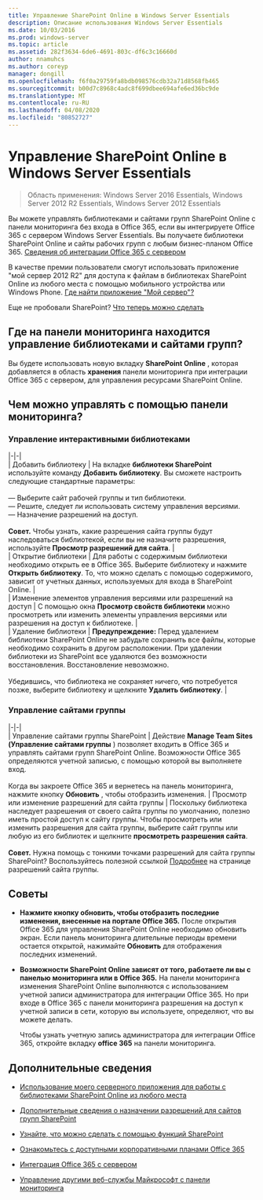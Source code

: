 ```yaml
---
title: Управление SharePoint Online в Windows Server Essentials
description: Описание использования Windows Server Essentials
ms.date: 10/03/2016
ms.prod: windows-server
ms.topic: article
ms.assetid: 282f3634-6de6-4691-803c-df6c3c16660d
author: nnamuhcs
ms.author: coreyp
manager: dongill
ms.openlocfilehash: f6f0a29759fa8bdb098576cdb32a71d8568fb465
ms.sourcegitcommit: b00d7c8968c4adc8f699dbee694afe6ed36bc9de
ms.translationtype: MT
ms.contentlocale: ru-RU
ms.lasthandoff: 04/08/2020
ms.locfileid: "80852727"
---
```

# <a name="manage-sharepoint-online-in-windows-server-essentials"></a>Управление SharePoint Online в Windows Server Essentials

>Область применения: Windows Server 2016 Essentials, Windows Server 2012 R2 Essentials, Windows Server 2012 Essentials

Вы можете управлять библиотеками и сайтами групп SharePoint Online с панели мониторинга без входа в Office 365, если вы интегрируете Office 365 с сервером Windows Server Essentials. Вы получаете библиотеки SharePoint Online и сайты рабочих групп с любым бизнес-планом Office 365. [Сведения об интеграции Office 365 с сервером](Manage-Office-365-in-Windows-Server-Essentials.md)  
  
 В качестве премии пользователи смогут использовать приложение "мой сервер 2012 R2" для доступа к файлам в библиотеках SharePoint Online из любого места с помощью мобильного устройства или Windows Phone. [Где найти приложение "Мой сервер"?](../use/Use-the-My-Server-App-to-Connect-to-Windows-Server-Essentials.md)  
  
 Еще не пробовали SharePoint? [Что теперь можно сделать](https://office.microsoft.com/office365-sharepoint-online-enterprise-help/get-started-with-sharepoint-2013-HA102772778.aspx)  
  
## <a name="where-on-the-dashboard-will-i-manage-my-libraries-and-team-sites"></a>Где на панели мониторинга находится управление библиотеками и сайтами групп?  
 Вы будете использовать новую вкладку **SharePoint Online** , которая добавляется в область **хранения** панели мониторинга при интеграции Office 365 с сервером, для управления ресурсами SharePoint Online.  

  
## <a name="what-can-i-manage-from-the-dashboard"></a>Чем можно управлять с помощью панели мониторинга?  
  
### <a name="manage-your-online-libraries"></a>Управление интерактивными библиотеками  
   
|-|-|  
| Добавить библиотеку | На вкладке **библиотеки SharePoint** используйте команду **Добавить библиотеку**. Вы сможете настроить следующие стандартные параметры:<br /><br /> — Выберите сайт рабочей группы и тип библиотеки.<br />— Решите, следует ли использовать систему управления версиями.<br />— Назначение разрешений на доступ.<br /><br /> **Совет.** Чтобы узнать, какие разрешения сайта группы будут наследоваться библиотекой, если вы не назначите разрешения, используйте **Просмотр разрешений для сайта**. |  
| Открытие библиотеки | Для работы с содержимым библиотеки необходимо открыть ее в Office 365. Выберите библиотеку и нажмите **Открыть библиотеку**. То, что можно сделать с помощью содержимого, зависит от учетных данных, используемых для входа в SharePoint Online. |  
| Изменение элементов управления версиями или разрешений на доступ | С помощью окна **Просмотр свойств библиотеки** можно просмотреть или изменить элементы управления версиями или разрешения на доступ к библиотеке. |  
| Удаление библиотеки | **Предупреждение:** Перед удалением библиотеки SharePoint Online не забудьте сохранить все файлы, которые необходимо сохранить в другом расположении. При удалении библиотеки из SharePoint все удаляются без возможности восстановления. Восстановление невозможно.<br /><br /> Убедившись, что библиотека не сохраняет ничего, что потребуется позже, выберите библиотеку и щелкните **Удалить библиотеку**. |  
  
### <a name="manage-your-team-sites"></a>Управление сайтами группы  
 
|-|-|  
| Управление сайтами группы SharePoint | Действие **Manage Team Sites (Управление сайтами группы** ) позволяет входить в Office 365 и управлять сайтами групп SharePoint Online. Возможности Office 365 определяются учетной записью, с помощью которой вы выполняете вход.<br /><br /> Когда вы закроете Office 365 и вернетесь на панель мониторинга, нажмите кнопку **Обновить** , чтобы отобразить изменения. | Просмотр или изменение разрешений для сайта группы | Поскольку библиотека наследует разрешения от своего сайта группы по умолчанию, полезно иметь простой доступ к сайту группы. Чтобы просмотреть или изменить разрешения для сайта группы, выберите сайт группы или любую из его библиотек и щелкните **просмотреть разрешения сайта**.<br /><br /> **Совет.** Нужна помощь с тонкими точками разрешений для сайта группы SharePoint? Воспользуйтесь полезной ссылкой [Подробнее](https://office.microsoft.com/office365-sharepoint-online-enterprise-help/introduction-control-user-access-with-permissions-HA102771919.aspx?CTT=5&origin=HA102771924) на странице разрешений сайта группы.  
  
## <a name="tips"></a>Советы  
  
-   **Нажмите кнопку обновить, чтобы отобразить последние изменения, внесенные на портале Office 365.** После открытия Office 365 для управления SharePoint Online необходимо обновить экран. Если панель мониторинга длительные периоды времени остается открытой, нажимайте **Обновить** для отображения последних изменений.  
  
-   **Возможности SharePoint Online зависят от того, работаете ли вы с панелью мониторинга или в Office 365.** На панели мониторинга изменения SharePoint Online выполняются с использованием учетной записи администратора для интеграции Office 365. Но при входе в Office 365 с панели мониторинга разрешения на доступ к учетной записи в сети, которую вы используете, определяют, что вы можете делать.  
  
     Чтобы узнать учетную запись администратора для интеграции Office 365, откройте вкладку **office 365** на панели мониторинга.  
  
## <a name="other-things-you-might-want-to-do"></a>Дополнительные сведения  
  
-   [Использование моего серверного приложения для работы с библиотеками SharePoint Online из любого места](../use/Use-the-My-Server-App-to-Connect-to-Windows-Server-Essentials.md)  
  
-   [Дополнительные сведения о назначении разрешений для сайтов групп SharePoint](https://office.microsoft.com/office365-sharepoint-online-enterprise-help/introduction-control-user-access-with-permissions-HA102771919.aspx?CTT=5&origin=HA102771924)  
  
-   [Узнайте, что можно сделать с помощью функций SharePoint](https://office.microsoft.com/office365-sharepoint-online-enterprise-help/get-started-with-sharepoint-2013-HA102772778.aspx)  
  
-   [Ознакомьтесь с доступными корпоративными планами Office 365](https://office.microsoft.com/business/compare-office-365-for-business-plans-FX102918419.aspx?CR_CC=200061904&WT.srch=1&WT.mc_ID=PS_bing_O365Comm_what-is-office-365-for_Text)  
  
-   [Интеграция Office 365 с сервером](Manage-Office-365-in-Windows-Server-Essentials.md)  
  
-   [Управление другими веб-службы Майкрософт с панели мониторинга](Manage-Microsoft-Online-Services-in-Windows-Server-Essentials.md)
